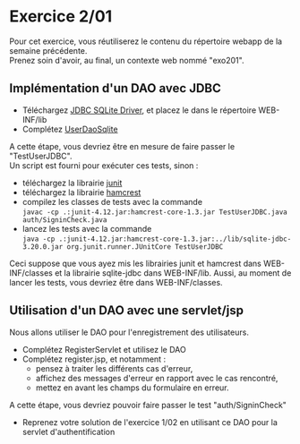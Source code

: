 # Exercice 2/01

Pour cet exercice, vous réutiliserez le contenu du répertoire webapp de la semaine précédente.  
Prenez soin d'avoir, au final, un contexte web nommé "exo201".

## Implémentation d'un DAO avec JDBC

* Téléchargez [JDBC SQLite Driver](https://oss.sonatype.org/content/repositories/releases/org/xerial/sqlite-jdbc/3.20.0/sqlite-jdbc-3.20.0.jar), et placez le dans le répertoire WEB-INF/lib
* Complétez [UserDaoSqlite](WEB-INF/classes/UserDaoSqlite.java)

A cette étape, vous devriez être en mesure de faire passer le "TestUserJDBC".  
Un script est fourni pour exécuter ces tests, sinon :  

* téléchargez la librairie [junit](http://central.maven.org/maven2/junit/junit/4.12/junit-4.12.jar)
* téléchargez la librairie [hamcrest](http://central.maven.org/maven2/org/hamcrest/hamcrest-core/1.3/hamcrest-core-1.3.jar)
* compilez les classes de tests avec la commande  
`javac -cp .:junit-4.12.jar:hamcrest-core-1.3.jar TestUserJDBC.java auth/SigninCheck.java`
* lancez les tests avec la commande  
`java -cp .:junit-4.12.jar:hamcrest-core-1.3.jar:../lib/sqlite-jdbc-3.20.0.jar org.junit.runner.JUnitCore TestUserJDBC`

Ceci suppose que vous ayez mis les librairies junit et hamcrest dans WEB-INF/classes et la librairie sqlite-jdbc dans WEB-INF/lib. Aussi, au moment de lancer les tests, vous devriez être dans WEB-INF/classes.


## Utilisation d'un DAO avec une servlet/jsp 

Nous allons utiliser le DAO pour l'enregistrement des utilisateurs.

* Complétez RegisterServlet et utilisez le DAO
* Complétez register.jsp, et notamment : 
  * pensez à traiter les différents cas d'erreur,
  * affichez des messages d'erreur en rapport avec le cas rencontré,
  * mettez en avant les champs du formulaire en erreur.

A cette étape, vous devriez pouvoir faire passer le test "auth/SigninCheck"

* Reprenez votre solution de l'exercice 1/02 en utilisant ce DAO pour la servlet d'authentification

